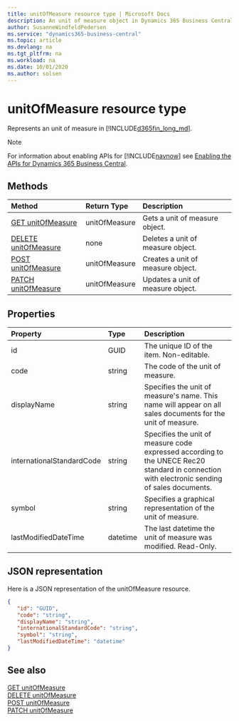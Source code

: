 ```yaml
---
title: unitOfMeasure resource type | Microsoft Docs
description: An unit of measure object in Dynamics 365 Business Central.
author: SusanneWindfeldPedersen
ms.service: "dynamics365-business-central"
ms.topic: article
ms.devlang: na
ms.tgt_pltfrm: na
ms.workload: na
ms.date: 10/01/2020
ms.author: solsen
---
```


# unitOfMeasure resource type
Represents an unit of measure in [!INCLUDE[d365fin_long_md](../../includes/d365fin_long_md.md)].

> [!NOTE]  
> For information about enabling APIs for [!INCLUDE[navnow](../../includes/navnow_md.md)] see [Enabling the APIs for Dynamics 365 Business Central](../enabling-apis-for-dynamics-nav.md).

## Methods
| Method | Return Type|Description |
|:--------------------|:-----------|:-------------------------|
|[GET unitOfMeasure](../api/dynamics_unitOfMeasure_Get.md)|unitOfMeasure|Gets a unit of measure object.|
|[DELETE unitOfMeasure](../api/dynamics_unitOfMeasure_Delete.md)|none|Deletes a unit of measure object.|
|[POST unitOfMeasure](../api/dynamics_unitOfMeasure_Create.md)|unitOfMeasure|Creates a unit of measure object.|
|[PATCH unitOfMeasure](../api/dynamics_unitOfMeasure_Update.md)|unitOfMeasure|Updates a unit of measure object.|






## Properties

| Property           | Type   |Description     |
|:-------------------|:-------|:---------------|
|id|GUID|The unique ID of the item. Non-editable.|
|code|string|The code of the unit of measure.|
|displayName|string|Specifies the unit of measure's name. This name will appear on all sales documents for the unit of measure.|
|internationalStandardCode|string|Specifies the unit of measure code expressed according to the UNECE Rec20 standard in connection with electronic sending of sales documents.|
|symbol|string|Specifies a graphical representation of the unit of measure.|
|lastModifiedDateTime|datetime|The last datetime the unit of measure was modified. Read-Only.|


## JSON representation

Here is a JSON representation of the unitOfMeasure resource.


```json
{
   "id": "GUID",
   "code": "string",
   "displayName": "string",
   "internationalStandardCode": "string",
   "symbol": "string",
   "lastModifiedDateTime": "datetime"
}
```
## See also

[GET unitOfMeasure](../api/dynamics_unitOfMeasure_Get.md)   
[DELETE unitOfMeasure](../api/dynamics_unitOfMeasure_Delete.md)   
[POST unitOfMeasure](../api/dynamics_unitOfMeasure_Create.md)   
[PATCH unitOfMeasure](../api/dynamics_unitOfMeasure_Update.md)   

